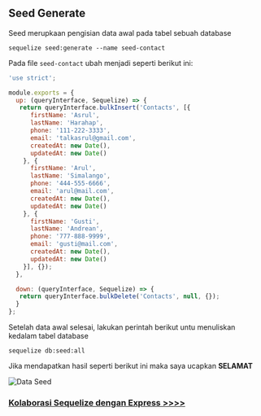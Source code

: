 ## Seed Generate

Seed merupkaan pengisian data awal pada tabel sebuah database

```
sequelize seed:generate --name seed-contact
```

Pada file `seed-contact` ubah menjadi seperti berikut ini:

```javascript
'use strict';

module.exports = {  
  up: (queryInterface, Sequelize) => {
   return queryInterface.bulkInsert('Contacts', [{
      firstName: 'Asrul',
      lastName: 'Harahap',
      phone: '111-222-3333',
      email: 'talkasrul@gmail.com',
      createdAt: new Date(),
      updatedAt: new Date()
    }, {
      firstName: 'Arul',
      lastName: 'Simalango',
      phone: '444-555-6666',
      email: 'arul@mail.com',
      createdAt: new Date(),
      updatedAt: new Date()
    }, {
      firstName: 'Gusti',
      lastName: 'Andrean',
      phone: '777-888-9999',
      email: 'gusti@mail.com',
      createdAt: new Date(),
      updatedAt: new Date()
    }], {});
  },

  down: (queryInterface, Sequelize) => {
   return queryInterface.bulkDelete('Contacts', null, {});
  }
};
```

Setelah data awal selesai, lakukan perintah berikut untu menuliskan kedalam tabel database
```
sequelize db:seed:all
```
Jika mendapatkan hasil seperti berikut ini maka saya ucapkan **SELAMAT**

![Data Seed](https://github.com/talkasrul/workshop-sequelize/blob/master/img/dataSeed.png?raw=true)

### [Kolaborasi Sequelize dengan Express >>>>](https://github.com/talkasrul/workshop-sequelize/blob/master/learn/04-express.md)